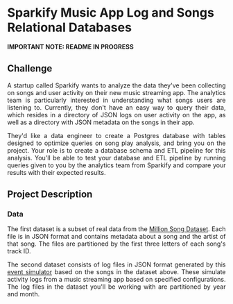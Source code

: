 # Sparkify Music App Log and Songs Relational Databases 

<b>IMPORTANT NOTE: README IN PROGRESS</b>

## Challenge

<p align=justify>A startup called Sparkify wants to analyze the data they've been collecting on songs and user activity on their new music streaming app. The analytics team is particularly interested in understanding what songs users are listening to. Currently, they don't have an easy way to query their data, which resides in a directory of JSON logs on user activity on the app, as well as a directory with JSON metadata on the songs in their app.</p>

<p align=justify>They'd like a data engineer to create a Postgres database with tables designed to optimize queries on song play analysis, and bring you on the project. Your role is to create a database schema and ETL pipeline for this analysis. You'll be able to test your database and ETL pipeline by running queries given to you by the analytics team from Sparkify and compare your results with their expected results.</p>

## Project Description

### Data

<p align=justify>The first dataset is a subset of real data from the <a href=https://labrosa.ee.columbia.edu/millionsong/>Million Song Dataset</a>. Each file is in JSON format and contains metadata about a song and the artist of that song. The files are partitioned by the first three letters of each song's track ID.</p>

<p align=justify>The second dataset consists of log files in JSON format generated by this <a href=https://github.com/Interana/eventsim>event simulator</a> based on the songs in the dataset above. These simulate activity logs from a music streaming app based on specified configurations. The log files in the dataset you'll be working with are partitioned by year and month. </p>
